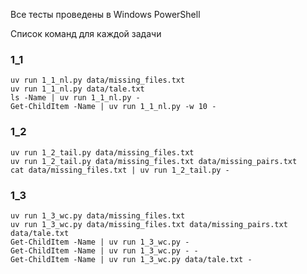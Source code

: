 Все тесты проведены в Windows PowerShell

Список команд для каждой задачи

### 1_1 

```
uv run 1_1_nl.py data/missing_files.txt
uv run 1_1_nl.py data/tale.txt
ls -Name | uv run 1_1_nl.py -
Get-ChildItem -Name | uv run 1_1_nl.py -w 10 -
```

### 1_2 

```
uv run 1_2_tail.py data/missing_files.txt
uv run 1_2_tail.py data/missing_files.txt data/missing_pairs.txt
cat data/missing_files.txt | uv run 1_2_tail.py -
```

### 1_3 

```
uv run 1_3_wc.py data/missing_files.txt
uv run 1_3_wc.py data/missing_files.txt data/missing_pairs.txt data/tale.txt
Get-ChildItem -Name | uv run 1_3_wc.py -
Get-ChildItem -Name | uv run 1_3_wc.py - -
Get-ChildItem -Name | uv run 1_3_wc.py data/tale.txt -
```